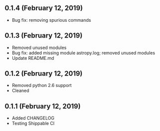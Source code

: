 ## 0.1.4 (February 12, 2019)
  - Bug fix: removing spurious commands

## 0.1.3 (February 12, 2019)
  - Removed unused modules
  - Bug fix: added missing module astropy.log; removed unused modules
  - Update README.md

## 0.1.2 (February 12, 2019)
  - Removed python 2.6 support
  - Cleaned

## 0.1.1 (February 12, 2019)
  - Added CHANGELOG
  - Testing Shippable CI
